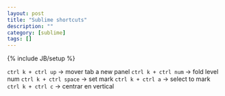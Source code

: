 ```yaml
---
layout: post
title: "Sublime shortcuts"
description: ""
category: [sublime]
tags: []
---
```

{% include JB/setup %}

`ctrl k + ctrl up` -> mover tab a new panel
`ctrl k + ctrl num` -> fold level num
`ctrl k + ctrl space` -> set mark
`ctrl k + ctrl a`          -> select to mark
`ctrl k + ctrl c` -> centrar en vertical
